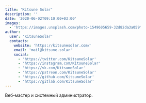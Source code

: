 ```yaml
---
title: 'Kitsune Solar'
description: ''
date: '2020-06-02T09:10:00+03:00'
images:
  - 'https://images.unsplash.com/photo-1549605659-32d82da3a059'
author:
  user: 'KitsuneSolar'
  contacts:
    website: 'https://kitsunesolar.com/'
    email: 'mail@kitsune.solar'
    social:
      - 'https://twitter.com/KitsuneSolar'
      - 'https://instagram.com/KitsuneSolar'
      - 'https://vk.com/KitsuneSolar'
      - 'https://patreon.com/KitsuneSolar'
      - 'https://github.com/KitsuneSolar'
      - 'https://gitlab.com/KitsuneSolar'
---
```


Веб-мастер и системный администратор.
